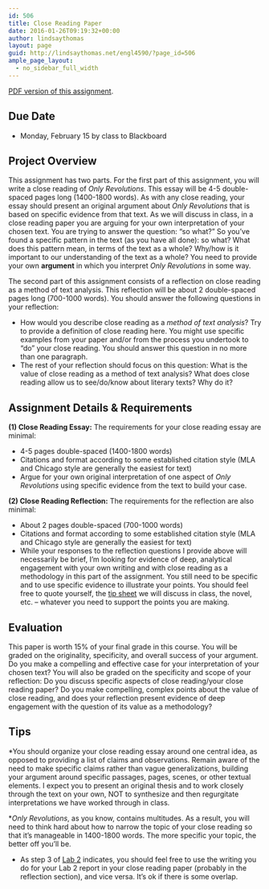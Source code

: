 ```yaml
---
id: 506
title: Close Reading Paper
date: 2016-01-26T09:19:32+00:00
author: lindsaythomas
layout: page
guid: http://lindsaythomas.net/engl4590/?page_id=506
ample_page_layout:
  - no_sidebar_full_width
---
```

<a href="http://lindsaythomas.net/engl4590/wp-content/uploads/sites/10/2016/01/Close-Reading-Paper-ENGL-4590-S16.pdf" rel="">PDF version of this assignment</a>.

## Due Date

  * Monday, February 15 by class to Blackboard

## Project Overview

This assignment has two parts. For the first part of this assignment, you will write a close reading of _Only Revolutions_. This essay will be 4-5 double-spaced pages long (1400-1800 words). As with any close reading, your essay should present an original argument about _Only Revolutions_ that is based on specific evidence from that text. As we will discuss in class, in a close reading paper you are arguing for your own interpretation of your chosen text. You are trying to answer the question: “so what?” So you’ve found a specific pattern in the text (as you have all done): so what? What does this pattern mean, in terms of the text as a whole? Why/how is it important to our understanding of the text as a whole? You need to provide your own **argument** in which you interpret _Only Revolutions_ in some way.

The second part of this assignment consists of a reflection on close reading as a method of text analysis. This reflection will be about 2 double-spaced pages long (700-1000 words). You should answer the following questions in your reflection:

  * How would you describe close reading as a _method of text analysis_? Try to provide a definition of close reading here. You might use specific examples from your paper and/or from the process you undertook to “do” your close reading. You should answer this question in no more than one paragraph.
  * The rest of your reflection should focus on this question: What is the value of close reading as a method of text analysis? What does close reading allow us to see/do/know about literary texts? Why do it?

## Assignment Details & Requirements

**(1) Close Reading Essay:** The requirements for your close reading essay are minimal:

  * 4-5 pages double-spaced (1400-1800 words)
  * Citations and format according to some established citation style (MLA and Chicago style are generally the easiest for text)
  * Argue for your own original interpretation of one aspect of _Only Revolutions_ using specific evidence from the text to build your case.

**(2) Close Reading Reflection:** The requirements for the reflection are also minimal:

  * About 2 pages double-spaced (700-1000 words)
  * Citations and format according to some established citation style (MLA and Chicago style are generally the easiest for text)
  * While your responses to the reflection questions I provide above will necessarily be brief, I’m looking for evidence of deep, analytical engagement with your own writing and with close reading as a methodology in this part of the assignment. You still need to be specific and to use specific evidence to illustrate your points. You should feel free to quote yourself, the <a href="http://lindsaythomas.net/engl4590/wp-content/uploads/sites/10/2016/01/close-reading-guidelines-sheet.pdf" rel="">tip sheet</a> we will discuss in class, the novel, etc. – whatever you need to support the points you are making.

## Evaluation

This paper is worth 15% of your final grade in this course. You will be graded on the originality, specificity, and overall success of your argument. Do you make a compelling and effective case for your interpretation of your chosen text? You will also be graded on the specificity and scope of your reflection: Do you discuss specific aspects of close reading/your close reading paper? Do you make compelling, complex points about the value of close reading, and does your reflection present evidence of deep engagement with the question of its value as a methodology?

## Tips

*You should organize your close reading essay around one central idea, as opposed to providing a list of claims and observations. Remain aware of the need to make specific claims rather than vague generalizations, building your argument around specific passages, pages, scenes, or other textual elements. I expect you to present an original thesis and to work closely through the text on your own, NOT to synthesize and then regurgitate interpretations we have worked through in class.

*_Only Revolutions_, as you know, contains multitudes. As a result, you will need to think hard about how to narrow the topic of your close reading so that it’s manageable in 1400-1800 words. The more specific your topic, the better off you’ll be.

* As step 3 of [Lab 2](http://lindsaythomas.net/engl4590/lab-2/) indicates, you should feel free to use the writing you do for your Lab 2 report in your close reading paper (probably in the reflection section), and vice versa. It’s ok if there is some overlap.